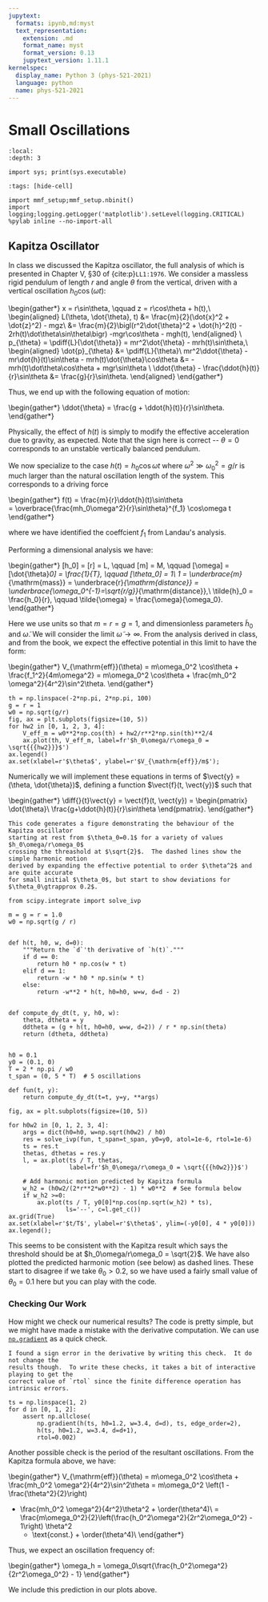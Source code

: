 ```yaml
---
jupytext:
  formats: ipynb,md:myst
  text_representation:
    extension: .md
    format_name: myst
    format_version: 0.13
    jupytext_version: 1.11.1
kernelspec:
  display_name: Python 3 (phys-521-2021)
  language: python
  name: phys-521-2021
---
```


Small Oscillations
==================

```{contents} Contents
:local:
:depth: 3
```

```{code-cell} ipython3
import sys; print(sys.executable)
```
```{code-cell} ipython3
:tags: [hide-cell]

import mmf_setup;mmf_setup.nbinit()
import logging;logging.getLogger('matplotlib').setLevel(logging.CRITICAL)
%pylab inline --no-import-all
```

## Kapitza Oscillator

In class we discussed the Kapitza oscillator, the full analysis of which is presented
in Chapter V, §30 of {cite:p}`LL1:1976`.  We consider a massless rigid pendulum of
length $r$ and angle $\theta$ from the vertical, driven with a vertical oscillation
$h_0\cos(\omega t)$:

\begin{gather*}
    x = r\sin\theta, \qquad z = r\cos\theta + h(t),\\
    \begin{aligned}
      L(\theta, \dot{\theta}, t) 
        &= \frac{m}{2}(\dot{x}^2 + \dot{z}^2) - mgz\\
        &= \frac{m}{2}\bigl(r^2\dot{\theta}^2 + \dot{h}^2(t) - 2rh(t)\dot\theta\sin\theta\bigr)
            -mgr\cos\theta - mgh(t),
    \end{aligned} \\
    p_{\theta} = \pdiff{L}{\dot{\theta}} 
               = mr^2\dot{\theta} - mrh(t)\sin\theta,\\
    \begin{aligned}
      \dot{p}_{\theta} &= \pdiff{L}{\theta}\\
      mr^2\ddot{\theta} - mr\dot{h}(t)\sin\theta - mrh(t)\dot{\theta}\cos\theta 
      &= - mrh(t)\dot\theta\cos\theta + mgr\sin\theta \\
      \ddot{\theta} - \frac{\ddot{h}(t)}{r}\sin\theta
      &= \frac{g}{r}\sin\theta.
    \end{aligned}
\end{gather*}

Thus, we end up with the following equation of motion:

\begin{gather*}
  \ddot{\theta} = \frac{g + \ddot{h}(t)}{r}\sin\theta.
\end{gather*}

Physically, the effect of $h(t)$ is simply to modify the effective acceleration due to
gravity, as expected.  Note that the sign here is correct -- $\theta=0$ corresponds to an
unstable vertically balanced pendulum.

We now specialize to the case $h(t) = h_0\cos\omega t$ where $\omega^2 \gg \omega_0^2 = g/r$ is much
larger than the natural oscillation length of the system.  This corresponds to a driving
force

\begin{gather*}
  f(t) = \frac{m}{r}\ddot{h}(t)\sin\theta  
  = \overbrace{\frac{mh_0\omega^2}{r}\sin\theta}^{f_1}
  \cos\omega t
\end{gather*}

where we have identified the coeffcient $f_1$ from Landau's analysis.

Performing a dimensional analysis we have:

\begin{gather*}
  [h_0] = [r] = L, \qquad
  [m] = M, \qquad
  [\omega] = [\dot{\theta}_0] = \frac{1}{T}, \qquad
  [\theta_0] = 1\\
  1 = \underbrace{m}_{\mathrm{mass}} 
    = \underbrace{r}_{\mathrm{distance}} 
    = \underbrace{\omega_0^{-1}=\sqrt{r/g}}_{\mathrm{distance}},\\
  \tilde{h}_0 = \frac{h_0}{r}, \qquad
  \tilde{\omega} = \frac{\omega}{\omega_0}.
\end{gather*}

Here we use units so that $m=r=g=1$, and dimensionless parameters $\tilde{h}_0$ and
$\tilde{\omega}$.  We will consider the limit $\tilde{\omega} \rightarrow \infty$.  From
the analysis derived in class, and from the book, we expect the effective potential in
this limit to have the form:

\begin{gather*}
  V_{\mathrm{eff}}(\theta) 
  = m\omega_0^2 \cos\theta + \frac{f_1^2}{4m\omega^2}
  = m\omega_0^2 \cos\theta + \frac{mh_0^2 \omega^2}{4r^2}\sin^2\theta.
\end{gather*}

```{code-cell} ipython3
th = np.linspace(-2*np.pi, 2*np.pi, 100)
g = r = 1
w0 = np.sqrt(g/r)
fig, ax = plt.subplots(figsize=(10, 5))
for hw2 in [0, 1, 2, 3, 4]:
    V_eff_m = w0**2*np.cos(th) + hw2/r**2*np.sin(th)**2/4
    ax.plot(th, V_eff_m, label=fr'$h_0\omega/r\omega_0 = \sqrt{{{hw2}}}$')
ax.legend()
ax.set(xlabel=r'$\theta$', ylabel=r'$V_{\mathrm{eff}}/m$');
```

Numerically we will implement these equations in terms of $\vect{y} = (\theta,
\dot{\theta})$, defining a function $\vect{f}(t, \vect{y})$ such that

\begin{gather*}
  \diff{}{t}\vect{y} = \vect{f}(t, \vect{y}) = \begin{pmatrix}
    \dot{\theta}\\
    \frac{g+\ddot{h}(t)}{r}\sin\theta
  \end{pmatrix}.
\end{gather*}

```{margin}
This code generates a figure demonstrating the behaviour of the Kapitza oscillator
starting at rest from $\theta_0=0.1$ for a variety of values $h_0\omega/r\omega_0$
crossing the threashold at $\sqrt{2}$.  The dashed lines show the simple harmonic motion
derived by expanding the effective potential to order $\theta^2$ and are quite accurate
for small initial $\theta_0$, but start to show deviations for $\theta_0\gtrapprox 0.2$.
```

```{code-cell} ipython3
from scipy.integrate import solve_ivp

m = g = r = 1.0
w0 = np.sqrt(g / r)


def h(t, h0, w, d=0):
    """Return the `d`'th derivative of `h(t)`."""
    if d == 0:
        return h0 * np.cos(w * t)
    elif d == 1:
        return -w * h0 * np.sin(w * t)
    else:
        return -w**2 * h(t, h0=h0, w=w, d=d - 2)


def compute_dy_dt(t, y, h0, w):
    theta, dtheta = y
    ddtheta = (g + h(t, h0=h0, w=w, d=2)) / r * np.sin(theta)
    return (dtheta, ddtheta)


h0 = 0.1
y0 = (0.1, 0)
T = 2 * np.pi / w0
t_span = (0, 5 * T)  # 5 oscillations

def fun(t, y):
    return compute_dy_dt(t=t, y=y, **args)

fig, ax = plt.subplots(figsize=(10, 5))

for h0w2 in [0, 1, 2, 3, 4]:
    args = dict(h0=h0, w=np.sqrt(h0w2) / h0)
    res = solve_ivp(fun, t_span=t_span, y0=y0, atol=1e-6, rtol=1e-6)
    ts = res.t
    thetas, dthetas = res.y
    l, = ax.plot(ts / T, thetas, 
                 label=fr'$h_0\omega/r\omega_0 = \sqrt{{{h0w2}}}$')

    # Add harmonic motion predicted by Kapitza formula
    w_h2 = (h0w2/(2*r**2*w0**2) - 1) * w0**2  # See formula below
    if w_h2 >=0:
        ax.plot(ts / T, y0[0]*np.cos(np.sqrt(w_h2) * ts), 
                ls='--', c=l.get_c())
ax.grid(True)
ax.set(xlabel=r'$t/T$', ylabel=r'$\theta$', ylim=(-y0[0], 4 * y0[0]))
ax.legend();
```

This seems to be consistent with the Kapitza result which says the threshold should be
at $h_0\omega/r\omega_0 = \sqrt{2}$.  We have also plotted the predicted harmonic motion
(see below) as dashed lines.  These start to disagree if we take $\theta_0 > 0.2$, so we
have used a fairly small value of $\theta_0=0.1$ here but you can play with the code.

### Checking Our Work

How might we check our numerical results?  The code is pretty simple, but we might have
made a mistake with the derivative computation.  We can use
[`np.gradient`](https://numpy.org/doc/stable/reference/generated/numpy.gradient.html) as
a quick check.

```{margin}
I found a sign error in the derivative by writing this check.  It do not change the
results though.  To write these checks, it takes a bit of interactive playing to get the
correct value of `rtol` since the finite difference operation has intrinsic errors.
```

```{code-cell} ipython3
ts = np.linspace(1, 2)
for d in [0, 1, 2]:
    assert np.allclose(
        np.gradient(h(ts, h0=1.2, w=3.4, d=d), ts, edge_order=2), 
        h(ts, h0=1.2, w=3.4, d=d+1), 
        rtol=0.002)
```

Another possible check is the period of the resultant oscillations.  From the Kapitza
formula above, we have:

\begin{gather*}
  V_{\mathrm{eff}}(\theta) 
  = m\omega_0^2 \cos\theta + \frac{mh_0^2 \omega^2}{4r^2}\sin^2\theta
  = m\omega_0^2 \left(1 - \frac{\theta^2}{2}\right)
  + \frac{mh_0^2 \omega^2}{4r^2}\theta^2 + \order(\theta^4)\\
  = \frac{m\omega_0^2}{2}\left(\frac{h_0^2\omega^2}{2r^2\omega_0^2} - 1\right) \theta^2 
    + \text{const.} + \order(\theta^4)\\
\end{gather*}

Thus, we expect an oscillation frequency of:

\begin{gather*}
  \omega_h = \omega_0\sqrt{\frac{h_0^2\omega^2}{2r^2\omega_0^2} - 1}
\end{gather*}

We include this prediction in our plots above.


